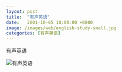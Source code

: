 ```yaml
---
layout: post
title:  "有声英语"
date:   2001-10-05 10:00:00 +0800
image: /images/web/english-study-small.jpg
categories: [有声英语]
---
```


有声英语

![有声英语]({{site.baseurl}}/images/web/有声英语.png)
